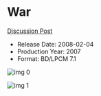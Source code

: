 # War

[Discussion Post](https://www.avsforum.com/threads/bass-eq-for-filtered-movies.2995212/post-59499648)

* Release Date: 2008-02-04
* Production Year: 2007
* Format: BD/LPCM 7.1

![img 0](https://i.imgur.com/Ejcp474.jpg)

![img 1](https://i.imgur.com/ij4OdOx.png)

